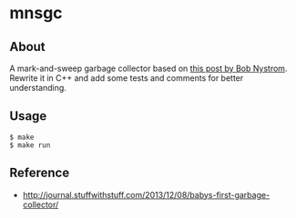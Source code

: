 # mnsgc
## About
A mark-and-sweep garbage collector based on [this post by Bob Nystrom](http://journal.stuffwithstuff.com/2013/12/08/babys-first-garbage-collector/). Rewrite it in C++ and add some tests and comments for better understanding.

## Usage
```
$ make
$ make run
```

## Reference
- http://journal.stuffwithstuff.com/2013/12/08/babys-first-garbage-collector/